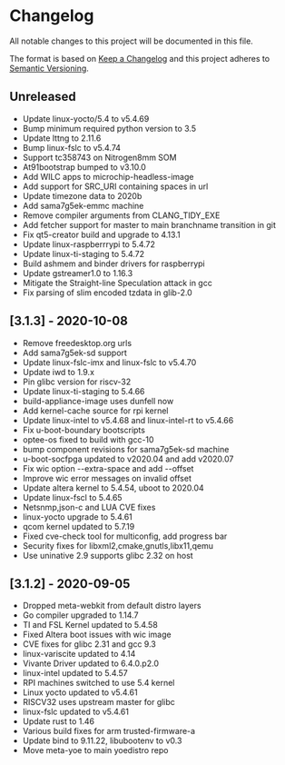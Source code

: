 # Changelog

All notable changes to this project will be documented in this file.

The format is based on [Keep a Changelog](http://keepachangelog.com/en/1.0.0/)
and this project adheres to [Semantic Versioning](http://semver.org/spec/v2.0.0.html).

## Unreleased

- Update linux-yocto/5.4 to v5.4.69
- Bump minimum required python version to 3.5
- Update lttng to 2.11.6
- Bump linux-fslc to v5.4.74
- Support tc358743 on Nitrogen8mm SOM
- At91bootstrap bumped to v3.10.0
- Add WILC apps to microchip-headless-image
- Add support for SRC_URI containing spaces in url
- Update timezone data to 2020b
- Add sama7g5ek-emmc machine
- Remove compiler arguments from CLANG_TIDY_EXE
- Add fetcher support for master to main branchname transition in git
- Fix qt5-creator build and upgrade to 4.13.1
- Update linux-raspberrrypi to 5.4.72
- Update linux-ti-staging to 5.4.72
- Build ashmem and binder drivers for raspberrypi
- Update gstreamer1.0 to 1.16.3
- Mitigate the Straight-line Speculation attack in gcc
- Fix parsing of slim encoded tzdata in glib-2.0

## [3.1.3] - 2020-10-08

- Remove freedesktop.org urls
- Add sama7g5ek-sd support
- Update linux-fslc-imx and linux-fslc to v5.4.70
- Update iwd to 1.9.x
- Pin glibc version for riscv-32
- Update linux-ti-staging to 5.4.66
- build-appliance-image uses dunfell now
- Add kernel-cache source for rpi kernel
- Update linux-intel to v5.4.68 and linux-intel-rt to v5.4.66
- Fix u-boot-boundary bootscripts
- optee-os fixed to build with gcc-10
- bump component revisions for sama7g5ek-sd machine
- u-boot-socfpga updated to v2020.04 and add v2020.07
- Fix wic option --extra-space and add --offset
- Improve wic error messages on invalid offset
- Update altera kernel to 5.4.54, uboot to 2020.04
- Update linux-fscl to 5.4.65
- Netsnmp,json-c and LUA CVE fixes
- linux-yocto upgrade to 5.4.61
- qcom kernel updated to 5.7.19
- Fixed cve-check tool for multiconfig, add progress bar
- Security fixes for libxml2,cmake,gnutls,libx11,qemu
- Use uninative 2.9 supports glibc 2.32 on host
 
## [3.1.2] - 2020-09-05

- Dropped meta-webkit from default distro layers
- Go compiler upgraded to 1.14.7
- TI and FSL Kernel updated to 5.4.58
- Fixed Altera boot issues with wic image
- CVE fixes for glibc 2.31 and gcc 9.3
- linux-variscite updated to 4.14
- Vivante Driver updated to 6.4.0.p2.0
- linux-intel updated to 5.4.57
- RPI machines switched to use 5.4 kernel
- Linux yocto updated to v5.4.61
- RISCV32 uses upstream master for glibc
- linux-fslc updated to v5.4.61
- Update rust to 1.46
- Various build fixes for arm trusted-firmware-a
- Update bind to 9.11.22, libubootenv to v0.3
- Move meta-yoe to main yoedistro repo
